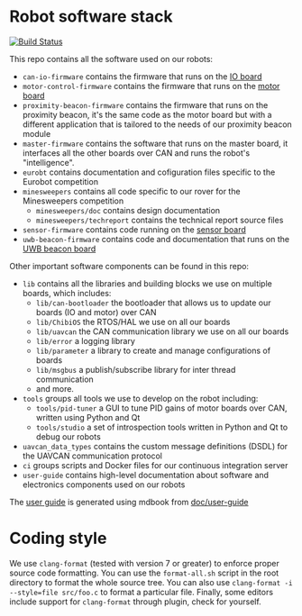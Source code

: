 # Robot software stack

[![Build Status](https://travis-ci.org/cvra/robot-software.svg?branch=master)](https://travis-ci.org/cvra/robot-software)

This repo contains all the software used on our robots:
- `can-io-firmware` contains the firmware that runs on the [IO board](http://www.cvra.ch/robot-software/io.html)
- `motor-control-firmware` contains the firmware that runs on the [motor board](http://www.cvra.ch/robot-software/motor.html)
- `proximity-beacon-firmware` contains the firmware that runs on the proximity beacon, it's the same code as the motor board but with a different application that is tailored to the needs of our proximity beacon module
- `master-firmware` contains the software that runs on the master board, it interfaces all the other boards over CAN and runs the robot's "intelligence".
- `eurobt` contains documentation and cofiguration files specific to the Eurobot competition
- `minesweepers` contains all code specific to our rover for the Minesweepers competition
    * `minesweepers/doc` contains design documentation
    * `minesweepers/techreport` contains the technical report source files
- `sensor-firmware` contains code running on the [sensor board](https://www.cvra.ch/robot-software/sensor.html)
- `uwb-beacon-firmware` contains code and documentation that runs on the [UWB beacon board](https://www.cvra.ch/robot-software/beacon.html)

Other important software components can be found in this repo:
- `lib` contains all the libraries and building blocks we use on multiple boards, which includes:
    * `lib/can-bootloader` the bootloader that allows us to update our boards (IO and motor) over CAN
    * `lib/ChibiOS` the RTOS/HAL we use on all our boards
    * `lib/uavcan` the CAN communication library we use on all our boards
    * `lib/error` a logging library
    * `lib/parameter` a library to create and manage configurations of boards
    * `lib/msgbus` a publish/subscribe library for inter thread communication
    * and more.
- `tools` groups all tools we use to develop on the robot including:
    * `tools/pid-tuner` a GUI to tune PID gains of motor boards over CAN, written using Python and Qt
    * `tools/studio` a set of introspection tools written in Python and Qt to debug our robots
- `uavcan_data_types` contains the custom message definitions (DSDL) for the UAVCAN communication protocol
- `ci` groups scripts and Docker files for our continuous integration server
- `user-guide` contains high-level documentation about software and electronics components used on our robots

The [user guide](http://cvra.ch/robot-software) is generated using mdbook from [doc/user-guide](user-guide/user-guide)

# Coding style

We use `clang-format` (tested with version 7 or greater) to enforce proper source code formatting.
You can use the `format-all.sh` script in the root directory to format the whole source tree.
You can also use `clang-format -i --style=file src/foo.c` to format a particular file.
Finally, some editors include support for `clang-format` through plugin, check for yourself.
